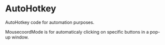# AutoHotkey
AutoHotkey code for automation purposes.

MousecoordMode is for automaticaly clicking on specific buttons in a pop-up window.
